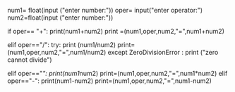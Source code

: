 num1= float(input ("enter number:"))
oper= input("enter operator:")
num2=float(input ("enter number:"))
 
if oper== "+":
	   print(num1+num2)
	   print =(num1,oper,num2,"=",num1+num2)

elif oper=="/":
 try:
       print (num1/num2)
       print=(num1,oper,num2,"=",num1/num2)
 except ZeroDivisionError :
       print ("zero cannot divide")
       
elif oper=="*":
       print(num1*num2)
       print=(num1,oper,num2,"=",num1*num2)
elif oper=="-":
        print(num1-num2)
        print=(num1,oper,num2,"=",num1-num2)
